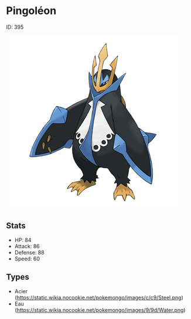 # Pingoléon


ID: 395

![](https://raw.githubusercontent.com/PokeAPI/sprites/master/sprites/pokemon/other/official-artwork/395.png "Pingoléon")

## Stats


 - HP: 84
 - Attack: 86
 - Defense: 88
 - Speed: 60

## Types


 - Acier (https://static.wikia.nocookie.net/pokemongo/images/c/c9/Steel.png)
 - Eau (https://static.wikia.nocookie.net/pokemongo/images/9/9d/Water.png)
